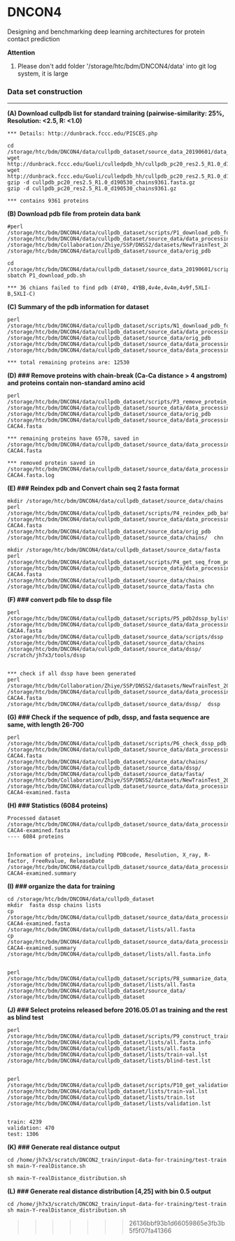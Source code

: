 # DNCON4
Designing and benchmarking deep learning architectures for protein contact prediction

**Attention**
1. Please don't add folder '/storage/htc/bdm/DNCON4/data' into git log system, it is large

### Data set construction
--------------------------------------------------------------------------------------

**(A) Download cullpdb list for standard training (pairwise-similarity: 25%, Resolution: <2.5, R: <1.0)**  
```
*** Details: http://dunbrack.fccc.edu/PISCES.php

cd /storage/htc/bdm/DNCON4/data/cullpdb_dataset/source_data_20190601/data_processing/
wget http://dunbrack.fccc.edu/Guoli/culledpdb_hh/cullpdb_pc20_res2.5_R1.0_d190530_chains9361.gz
wget http://dunbrack.fccc.edu/Guoli/culledpdb_hh/cullpdb_pc20_res2.5_R1.0_d190530_chains9361.fasta.gz
gzip -d cullpdb_pc20_res2.5_R1.0_d190530_chains9361.fasta.gz
gzip -d cullpdb_pc20_res2.5_R1.0_d190530_chains9361.gz

*** contains 9361 proteins
```

**(B) Download pdb file from protein data bank**
```
#perl /storage/htc/bdm/DNCON4/data/cullpdb_dataset/scripts/P1_download_pdb_for_train_cullpdb.pl /storage/htc/bdm/DNCON4/data/cullpdb_dataset/source_data/data_processing/cullpdb_pc25_res2.5_R1.0_d181025_chains12572 /storage/htc/bdm/Collaboration/Zhiye/SSP/DNSS2/datasets/NewTrainTest_20181027/scripts/  /storage/htc/bdm/DNCON4/data/cullpdb_dataset/source_data/orig_pdb 

cd /storage/htc/bdm/DNCON4/data/cullpdb_dataset/source_data_20190601/scripts
sbatch P1_download_pdb.sh

*** 36 chians failed to find pdb (4Y40, 4YBB,4v4e,4v4m,4v9f,5XLI-B,5XLI-C)
```

**(C) Summary of the pdb information for dataset**
```
perl /storage/htc/bdm/DNCON4/data/cullpdb_dataset/scripts/N1_download_pdb_for_train_cullpdb_summary.pl /storage/htc/bdm/DNCON4/data/cullpdb_dataset/source_data/data_processing/cullpdb_pc25_res2.5_R1.0_d181025_chains12572 /storage/htc/bdm/DNCON4/data/cullpdb_dataset/source_data/orig_pdb  /storage/htc/bdm/DNCON4/data/cullpdb_dataset/source_data/data_processing/cullpdb_pc25_res2.5_R1.0_d181025_processed.summary  /storage/htc/bdm/DNCON4/data/cullpdb_dataset/source_data/data_processing/cullpdb_pc25_res2.5_R1.0_d181018_processed.fasta

*** total remaining proteins are: 12530
```


**(D) ### Remove proteins with chain-break (Ca-Ca distance > 4 angstrom) and proteins contain non-standard amino acid**
```
perl /storage/htc/bdm/DNCON4/data/cullpdb_dataset/scripts/P3_remove_protein_by_CA_CA_distance.pl /storage/htc/bdm/DNCON4/data/cullpdb_dataset/source_data/data_processing/cullpdb_pc25_res2.5_R1.0_d181018_processed.fasta /storage/htc/bdm/DNCON4/data/cullpdb_dataset/source_data/orig_pdb /storage/htc/bdm/DNCON4/data/cullpdb_dataset/source_data/data_processing/cullpdb_pc25_res2.5_R1.0_d181018_processed-CACA4.fasta 

*** remaining proteins have 6570, saved in /storage/htc/bdm/DNCON4/data/cullpdb_dataset/source_data/data_processing/cullpdb_pc25_res2.5_R1.0_d181018_processed-CACA4.fasta 

*** removed protein saved in /storage/htc/bdm/DNCON4/data/cullpdb_dataset/source_data/data_processing/cullpdb_pc25_res2.5_R1.0_d181018_processed-CACA4.fasta.log
```

**(E) ### Reindex pdb and Convert chain seq 2 fasta format**

```
mkdir /storage/htc/bdm/DNCON4/data/cullpdb_dataset/source_data/chains
perl /storage/htc/bdm/DNCON4/data/cullpdb_dataset/scripts/P4_reindex_pdb_batch.pl /storage/htc/bdm/DNCON4/data/cullpdb_dataset/source_data/data_processing/cullpdb_pc25_res2.5_R1.0_d181018_processed-CACA4.fasta /storage/htc/bdm/DNCON4/data/cullpdb_dataset/source_data/orig_pdb /storage/htc/bdm/DNCON4/data/cullpdb_dataset/source_data/chains/  chn

mkdir /storage/htc/bdm/DNCON4/data/cullpdb_dataset/source_data/fasta
perl /storage/htc/bdm/DNCON4/data/cullpdb_dataset/scripts/P4_get_seq_from_pdb_batch.pl  /storage/htc/bdm/DNCON4/data/cullpdb_dataset/source_data/data_processing/cullpdb_pc25_res2.5_R1.0_d181018_processed-CACA4.fasta    /storage/htc/bdm/DNCON4/data/cullpdb_dataset/source_data/chains /storage/htc/bdm/DNCON4/data/cullpdb_dataset/source_data/fasta chn
```


**(F) ### convert pdb file to dssp file**

```
perl /storage/htc/bdm/DNCON4/data/cullpdb_dataset/scripts/P5_pdb2dssp_bylist.pl /storage/htc/bdm/DNCON4/data/cullpdb_dataset/source_data/data_processing/cullpdb_pc25_res2.5_R1.0_d181018_processed-CACA4.fasta /storage/htc/bdm/DNCON4/data/cullpdb_dataset/source_data/scripts/dssp /storage/htc/bdm/DNCON4/data/cullpdb_dataset/source_data/chains  /storage/htc/bdm/DNCON4/data/cullpdb_dataset/source_data/dssp/  /scratch/jh7x3/tools/dssp


*** check if all dssp have been generated
perl /storage/htc/bdm/Collaboration/Zhiye/SSP/DNSS2/datasets/NewTrainTest_20181027/scripts/N2_check_file_existence.pl /storage/htc/bdm/DNCON4/data/cullpdb_dataset/source_data/data_processing/cullpdb_pc25_res2.5_R1.0_d181018_processed-CACA4.fasta  /storage/htc/bdm/DNCON4/data/cullpdb_dataset/source_data/dssp/  dssp
```


**(G) ### Check if the sequence of pdb, dssp, and fasta sequence are same, with length 26-700**
```
perl /storage/htc/bdm/DNCON4/data/cullpdb_dataset/scripts/P6_check_dssp_pdb_fasta.pl /storage/htc/bdm/DNCON4/data/cullpdb_dataset/source_data/data_processing/cullpdb_pc25_res2.5_R1.0_d181018_processed-CACA4.fasta /storage/htc/bdm/DNCON4/data/cullpdb_dataset/source_data/chains/ /storage/htc/bdm/DNCON4/data/cullpdb_dataset/source_data/dssp/ /storage/htc/bdm/DNCON4/data/cullpdb_dataset/source_data/fasta/ /storage/htc/bdm/Collaboration/Zhiye/SSP/DNSS2/datasets/NewTrainTest_20181027/scripts/dssp2dataset_dnss.pl  /storage/htc/bdm/DNCON4/data/cullpdb_dataset/source_data/data_processing/cullpdb_pc25_res2.5_R1.0_d181018_processed-CACA4-examined.fasta

```


**(H) ### Statistics (6084 proteins)**
```
Processed dataset
/storage/htc/bdm/DNCON4/data/cullpdb_dataset/source_data/data_processing/cullpdb_pc25_res2.5_R1.0_d181018_processed-CACA4-examined.fasta    
---- 6084 proteins


Information of proteins, including PDBcode, Resolution, X_ray, R-factor, FreeRvalue, ReleaseDate
/storage/htc/bdm/DNCON4/data/cullpdb_dataset/source_data/data_processing/cullpdb_pc25_res2.5_R1.0_d181018_processed-CACA4-examined.summary
```

**(I) ### organize the data for training**

```
cd /storage/htc/bdm/DNCON4/data/cullpdb_dataset
mkdir  fasta dssp chains lists
cp /storage/htc/bdm/DNCON4/data/cullpdb_dataset/source_data/data_processing/cullpdb_pc25_res2.5_R1.0_d181018_processed-CACA4-examined.fasta  /storage/htc/bdm/DNCON4/data/cullpdb_dataset/lists/all.fasta
cp /storage/htc/bdm/DNCON4/data/cullpdb_dataset/source_data/data_processing/cullpdb_pc25_res2.5_R1.0_d181018_processed-CACA4-examined.summary /storage/htc/bdm/DNCON4/data/cullpdb_dataset/lists/all.fasta.info


perl /storage/htc/bdm/DNCON4/data/cullpdb_dataset/scripts/P8_summarize_data_files.pl /storage/htc/bdm/DNCON4/data/cullpdb_dataset/lists/all.fasta /storage/htc/bdm/DNCON4/data/cullpdb_dataset/source_data/ /storage/htc/bdm/DNCON4/data/cullpdb_dataset
```

**(J) ### Select proteins released before 2016.05.01 as training and the rest as blind test**

```
perl /storage/htc/bdm/DNCON4/data/cullpdb_dataset/scripts/P9_construct_training_testing.pl  /storage/htc/bdm/DNCON4/data/cullpdb_dataset/lists/all.fasta.info  /storage/htc/bdm/DNCON4/data/cullpdb_dataset/lists/all.fasta /storage/htc/bdm/DNCON4/data/cullpdb_dataset/lists/train-val.lst /storage/htc/bdm/DNCON4/data/cullpdb_dataset/lists/blind-test.lst 


perl /storage/htc/bdm/DNCON4/data/cullpdb_dataset/scripts/P10_get_validation_from_train.pl  /storage/htc/bdm/DNCON4/data/cullpdb_dataset/lists/train-val.lst /storage/htc/bdm/DNCON4/data/cullpdb_dataset/lists/train.lst /storage/htc/bdm/DNCON4/data/cullpdb_dataset/lists/validation.lst


train: 4239
validation: 470
test: 1306
```


**(K) ### Generate real distance output**
```
cd /home/jh7x3/scratch/DNCON2_train/input-data-for-training/test-train
sh main-Y-realDistance.sh

sh main-Y-realDistance_distribution.sh
```



**(L) ### Generate real distance distribution [4,25] with bin 0.5 output**
```
cd /home/jh7x3/scratch/DNCON2_train/input-data-for-training/test-train
sh main-Y-realDistance_distribution.sh
```
>>>>>>> 26136bbf93b1d66059865e3fb3b5f5f07fa41366
